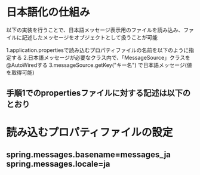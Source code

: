 # 日本語化の仕組み
以下の実装を行うことで、日本語メッセージ表示用のファイルを読み込み、ファイルに記述したメッセージをオブジェクトとして扱うことが可能

1.application.propertiesで読み込むプロパティファイルの名前を以下のように指定する
2.日本語メッセージが必要なクラス内で、「MessageSource」クラスを@AutoWiredする
3.messageSource.getKey("キー名") で日本語メッセージ(値を取得可能)

手順1でのpropertiesファイルに対する記述は以下のとおり
------------------------------------------
# 読み込むプロパティファイルの設定
spring.messages.basename=messages_ja
spring.messages.locale=ja
------------------------------------------

